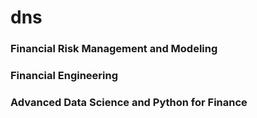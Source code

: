 # dns

### Financial Risk Management and Modeling
### Financial Engineering
### Advanced Data Science and Python for Finance
